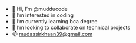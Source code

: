 - 👋 Hi, I’m @mudducode
- 👀 I’m interested in coding
- 🌱 I’m currently learning bca degree
- 💞️ I’m looking to collaborate on technical projects
- 📫 mudassirkhaan39@gmail.com

<!---
mysolutions24/mysolutions24 is a ✨ special ✨ repository because its `README.md` (this file) appears on your GitHub profile.
You can click the Preview link to take a look at your changes.
--->
